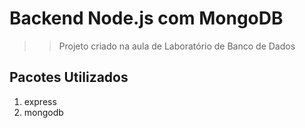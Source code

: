 # Backend Node.js com MongoDB
>> Projeto criado na aula de Laboratório de Banco de Dados

## Pacotes Utilizados
1. express
2. mongodb